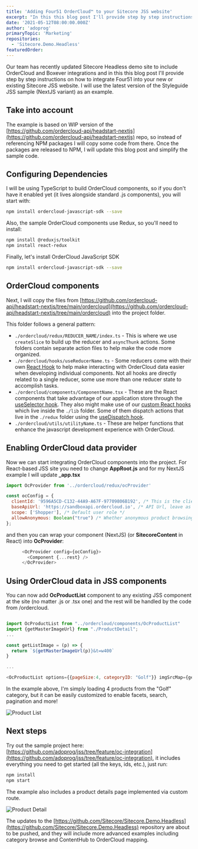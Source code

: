 ```yaml
---
title: 'Adding Four51 OrderCloud™ to your Sitecore JSS website'
excerpt: "In this this blog post I'll provide step by step instructions on how to integrate Four51 into your new or existing Sitecore JSS website. I will use the latest version of the Styleguide JSS sample (NextJS variant) as an example."
date: '2021-05-12T08:00:00.000Z'
author: 'adoprog'
primaryTopic: 'Marketing'
repositories:
  - 'Sitecore.Demo.Headless'
featuredOrder:
---
```


Our team has recently updated Sitecore Headless demo site to include OrderCloud and Boxever integrations and in this this blog post I'll provide step by step instructions on how to integrate Four51 into your new or existing Sitecore JSS website. I will use the latest version of the Styleguide JSS sample (NextJS variant) as an example.

## Take into account

The example is based on WIP version of the [https://github.com/ordercloud-api/headstart-nextjs](https://github.com/ordercloud-api/headstart-nextjs) repo, so instead of referencing NPM packages I will copy some code from there. Once the packages are released to NPM, I will update this blog post and simplify the sample code.

## Configuring Dependencies

I will be using TypeScript to build OrderCloud components, so if you don't have it enabled yet (it lives alongside standard .js components), you will start with:

```bash
npm install ordercloud-javascript-sdk --save
```

Also, the sample OrderCloud components use Redux, so you'll need to install:

```bash
npm install @reduxjs/toolkit
npm install react-redux
```

Finally, let's install OrderCloud JavaScript SDK

```bash
npm install ordercloud-javascript-sdk --save
```

## OrderCloud components

Next, I will copy the files from [https://github.com/ordercloud-api/headstart-nextjs/tree/main/ordercloud](https://github.com/ordercloud-api/headstart-nextjs/tree/main/ordercloud) into the project folder.

This folder follows a general pattern:

- `./ordercloud/redux/REDUCER_NAME/index.ts` - This is where we use `createSlice` to build up the reducer and `asyncThunk` actions. Some folders contain separate action files to help make the code more organized.
- `./ordercloud/hooks/useReducerName.ts` - Some reducers come with their own [React Hook](https://reactjs.org/docs/hooks-intro.html) to help make interacting with OrderCloud data easier when developing individual components. Not all hooks are directly related to a single reducer, some use more than one reducer state to accomplish tasks.
- `./ordercloud/components/ComponentName.tsx` - These are the React components that take advantage of our application store through the [useSelector hook](https://react-redux.js.org/api/hooks#useselector). They also might make use of our [custom React hooks](https://reactjs.org/docs/hooks-custom.html) which live inside the `./lib` folder. Some of them dispatch actions that live in the `./redux` folder using the [useDispatch hook](https://react-redux.js.org/api/hooks#usedispatch).
- `./ordercloud/utils/utilityName.ts` - These are helper functions that enhance the javascript development experience with OrderCloud.

## Enabling OrderCloud data provider

Now we can start integrating OrderCloud components into the project. For React-based JSS site you need to change **AppRoot.js** and for my NextJS example I will update **_app.tsx**

```js
import OcProvider from '../ordercloud/redux/ocProvider'

const ocConfig = {
  clientId: '9596A5CD-C132-44A9-A67F-97709806B192', /* This is the client ID of your seeded OrderCloud organization */
  baseApiUrl: 'https://sandboxapi.ordercloud.io', /* API Url, leave as is for Sandbox */
  scope: ['Shopper'], /* Default user role */
  allowAnonymous: Boolean("true") /* Whether anonymous product browsing is allowed */
};
```

and then you can wrap your component (NextJS) (or **SitecoreContent** in React) into **OcProvider**:

```js
      <OcProvider config={ocConfig}>
        <Component {...rest} />
      </OcProvider>
```

## Using OrderCloud data in JSS components

You can now add **OcProductList** component to any existing JSS component at the site (no matter .js or .tsx one) and the rest will be handled by the code from /ordercloud.

```js

import OcProductList from "../ordercloud/components/OcProductList"
import {getMasterImageUrl} from "./ProductDetail";
...

const getListImage = (p) => {
  return `${getMasterImageUrl(p)}&t=w400`
}

...

<OcProductList options={{pageSize:4, categoryID: "Golf"}} imgSrcMap={getListImage} columns={{xs:2}} hrefMap={p => `/products/${p.ID}`}/>

```

In the example above, I'm simply loading 4 products from the "Golf" category, but it can be easily customized to enable facets, search, pagination and more!

![Product List](/assets/blog/jss-order-cloud-integration/product_list.PNG)

## Next steps

Try out the sample project here: [https://github.com/adoprog/jss/tree/feature/oc-integration](https://github.com/adoprog/jss/tree/feature/oc-integration), it includes everything you need to get started (all the keys, ids, etc.), just run:

```bash
npm install
npm start
```

The example also includes a product details page implemented via custom route.

![Product Detail](/assets/blog/jss-order-cloud-integration/product_detail.PNG)

The updates to the [https://github.com/Sitecore/Sitecore.Demo.Headless](https://github.com/Sitecore/Sitecore.Demo.Headless) repository are about to be pushed, and they will include more advanced examples including category browse and ContentHub to OrderCloud mapping.